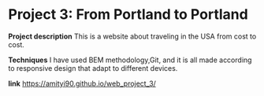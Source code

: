 # Project 3: From Portland to Portland

**Project description**
This is a website about traveling in the USA from cost to cost.

**Techniques**
I have used BEM methodology,Git, and it is all made according to responsive design that adapt to different devices.

**link**
https://amityi90.github.io/web_project_3/